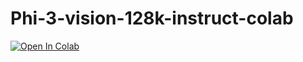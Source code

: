# Phi-3-vision-128k-instruct-colab
[![Open In Colab](https://colab.research.google.com/assets/colab-badge.svg)](https://colab.research.google.com/github/neuralfalconbackup/Phi-3-vision-128k-instruct-colab/blob/main/Phi_3_vision_128k_instruct_Chatbot_%26_Realtime_Google_Colab.ipynb)
